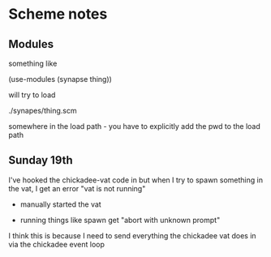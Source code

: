 # Scheme notes

## Modules

something like

(use-modules (synapse thing))

will try to load

./synapes/thing.scm

somewhere in the load path - you have to explicitly add the pwd to the load
path

## Sunday 19th

I've hooked the chickadee-vat code in but when I try to spawn something in 
the vat, I get an error "vat is not running"

- manually started the vat

- running things like spawn get "abort with unknown prompt"

I think this is because I need to send everything the chickadee vat does
in via the chickadee event loop
